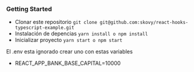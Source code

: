 ### Getting Started

- Clonar este repositorio `git clone git@github.com:skovy/react-hooks-typescript-example.git`
- Instalación de depencias `yarn install o npm install`
- Inicializar proyecto `yarn start o npm start`

El .env esta ignorado crear uno con estas variables

- REACT_APP_BANK_BASE_CAPITAL=10000
